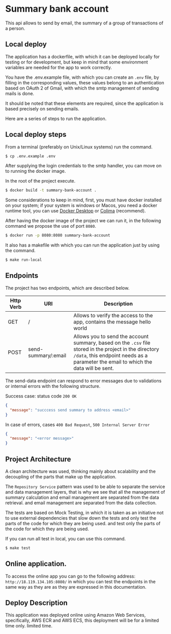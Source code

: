# Summary bank account

This api allows to send by email, the summary of a group of transactions of a person.

## Local deploy

The application has a dockerfile, with which it can be deployed locally for testing or for development, but keep in mind 
that some environment variables are needed for the app to work correctly. 

You have the .env.example file, with which you can create an `.env` file, by filling in the corresponding values, 
these values belong to an authentication based on OAuth 2 of Gmail, with which the smtp management of sending mails is done.

It should be noted that these elements are required, since the application is based precisely on sending emails.

Here are a series of steps to run the application.

## Local deploy steps

From a terminal (preferably on Unix/Linux systems) run the command.

```Bash
$ cp .env.example .env
```
After supplying the login credentials to the smtp handler, you can move on to running the docker image.

In the root of the project execute.

```Bash
$ docker build -t summary-bank-account .
```

Some considerations to keep in mind, first, you must have docker installed on your system; if your system is windows or 
Macos, you need a docker runtime tool, you can use [Docker Desktop](https://www.docker.com/products/docker-desktop/) or 
[Colima](https://github.com/abiosoft/colima) (recommend).

After having the docker image of the project we can run it, in the following command we propose the use of port `8080`.

```Bash
$ docker run -p 8080:8080 summary-bank-account
```
It also has a makefile with which you can run the application just by using the command.

```Bash
$ make run-local
```

## Endpoints

The project has two endpoints, which are described below.

| Http Verb | URI                 | Description                                                                                                                                                                                   |
|-----------|---------------------|-----------------------------------------------------------------------------------------------------------------------------------------------------------------------------------------------|
| GET       | /                   | Allows to verify the access to the app, contains the message hello world                                                                                                                      |
| POST      | send-summary/:email | Allows you to send the account summary, based on the `.csv` file stored in the project in the directory `/data`, this endpoint needs as a parameter the email to which the data will be sent. |

The send-data endpoint can respond to error messages due to validations or internal errors with the following structure.

Success case: status code `200 OK`

```JSON
{
  "message": "succcess send summary to address <email>"
}
```

In case of errors, cases `400 Bad Request`, `500 Internal Server Error`

```JSON
{
  "message": "<error message>"
}
```
## Project Architecture

A clean architecture was used, thinking mainly about scalability and the decoupling of the parts that make up the application.

The `Repository Service` pattern was used to be able to separate the service and data management layers, that is why we 
see that all the management of summary calculation and email management are separated from the data retrieval.
and email management are separated from the data collection.

The tests are based on Mock Testing, in which it is taken as an initiative not to use external dependencies that slow 
down the tests and only test the parts of the code for which they are being used. and test only the parts of the code for which they are being used.

If you can run all test in local, you can use this command.

```Bash
$ make test
```

## Online application.

To access the online app you can go to the following address: `http://18.119.134.105:8080/` in which you can test the endpoints in the same way as they are
as they are expressed in this documentation.

## Deploy Description

This application was deployed online using Amazon Web Services, specifically, AWS ECR and AWS ECS, this deployment will be for a limited time only.
limited time.
